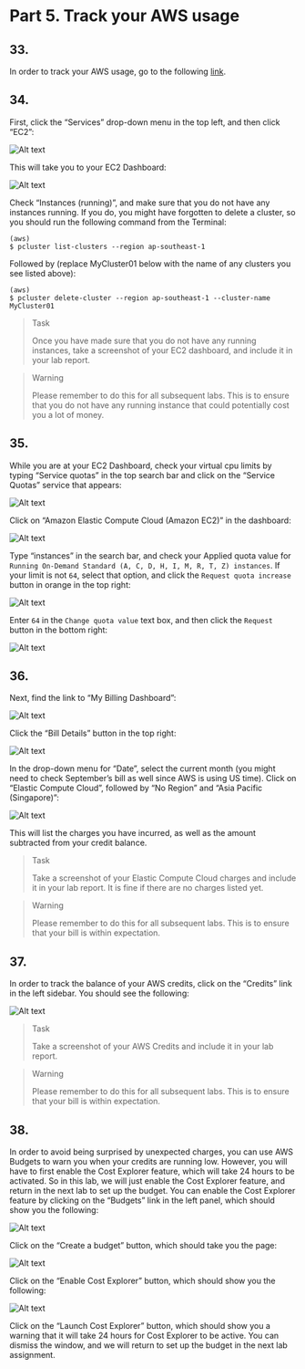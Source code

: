 # Part 5. Track your AWS usage

## 33.
In order to track your AWS usage, go to the following [link](https://console.aws.amazon.com).

## 34.
First, click the “Services” drop-down menu in the top left, and then click “EC2”: 

![Alt text](image.png)

This will take you to your EC2 Dashboard:

![Alt text](image-1.png)

Check “Instances (running)”, and make sure that you do not have any instances running. If you do, you might have forgotten to delete a cluster, so you should run the following command from the Terminal:

```shell
(aws) 
$ pcluster list-clusters --region ap-southeast-1
```

Followed by (replace MyCluster01 below with the name of any clusters you see listed above):

```shell
(aws) 
$ pcluster delete-cluster --region ap-southeast-1 --cluster-name MyCluster01
```

> <p class="task"> Task
>
> Once you have made sure that you do not have any running instances, take a screenshot of your EC2 dashboard, and include it in your lab report. 
> 

> <p class="warn"> Warning
> 
> Please remember to do this for all subsequent labs. This is to ensure that you do not have any running instance that could potentially cost you a lot of money.


## 35.
While you are at your EC2 Dashboard, check your virtual cpu limits by typing “Service quotas” in the top search bar and click on the “Service Quotas” service that appears:

![Alt text](image-2.png)

Click on “Amazon Elastic Compute Cloud (Amazon EC2)” in the dashboard:

![Alt text](image-3.png)

Type “instances” in the search bar, and check your Applied quota value for `Running On-Demand Standard (A, C, D, H, I, M, R, T, Z) instances`. If your limit is not `64`, select that option, and click the `Request quota increase` button in orange in the top right:

![Alt text](image-4.png)

Enter `64` in the `Change quota value` text box, and then click the `Request` button in the bottom right:

![Alt text](image-5.png)

## 36.
Next, find the link to “My Billing Dashboard”:

![Alt text](image-6.png)

Click the “Bill Details” button in the top right:

![Alt text](image-7.png)

In the drop-down menu for “Date”, select the current month (you might need to check September’s bill as well since AWS is using US time). Click on “Elastic Compute Cloud”, followed by “No Region” and “Asia Pacific (Singapore)”:

![Alt text](image-8.png)

This will list the charges you have incurred, as well as the amount subtracted from your credit balance.

> <p class="task"> Task
>
> Take a screenshot of your Elastic Compute Cloud charges and include it in your lab report. It is fine if there are no charges listed yet.

> <p class="warn"> Warning
> 
> Please remember to do this for all subsequent labs. This is to ensure that your bill is within expectation.

## 37.
In order to track the balance of your AWS credits, click on the “Credits” link in the left sidebar. You should see the following:

![Alt text](image-9.png)

> <p class="task"> Task
>
> Take a screenshot of your AWS Credits and include it in your lab report.
 
> <p class="warn"> Warning
> 
> Please remember to do this for all subsequent labs. This is to ensure that your bill is within expectation.

## 38.
In order to avoid being surprised by unexpected charges, you can use AWS Budgets to warn you when your credits are running low. However, you will have to first enable the Cost Explorer feature, which will take 24 hours to be activated. So in this lab, we will just enable the Cost Explorer feature, and return in the next lab to set up the budget. You can enable the Cost Explorer feature by clicking on the “Budgets” link in the left panel, which should show you the following:

![Alt text](image-10.png)

Click on the “Create a budget” button, which should take you the page:

![Alt text](image-11.png)

Click on the “Enable Cost Explorer” button, which should show you the following:

![Alt text](image-12.png)

Click on the “Launch Cost Explorer” button, which should show you a warning that it will take 24 hours for Cost Explorer to be active. You can dismiss the window, and we will return to set up the budget in the next lab assignment.
